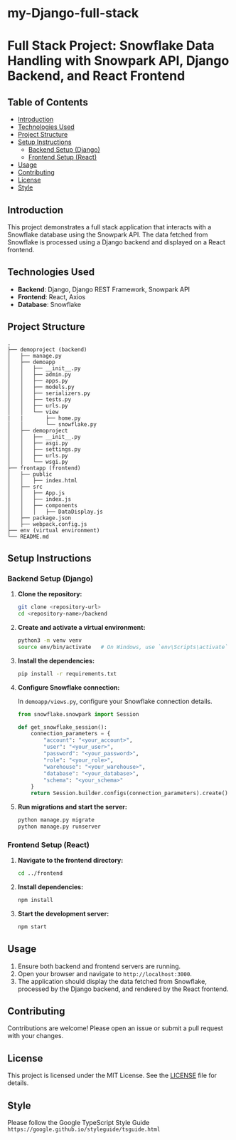 # my-Django-full-stack
# Full Stack Project: Snowflake Data Handling with Snowpark API, Django Backend, and React Frontend

## Table of Contents

- [Introduction](#introduction)
- [Technologies Used](#technologies-used)
- [Project Structure](#project-structure)
- [Setup Instructions](#setup-instructions)
  - [Backend Setup (Django)](#backend-setup-django)
  - [Frontend Setup (React)](#frontend-setup-react)
- [Usage](#usage)
- [Contributing](#contributing)
- [License](#license)
- [Style](#style)

## Introduction

This project demonstrates a full stack application that interacts with a Snowflake database using the Snowpark API. The data fetched from Snowflake is processed using a Django backend and displayed on a React frontend.

## Technologies Used

- **Backend**: Django, Django REST Framework, Snowpark API
- **Frontend**: React, Axios
- **Database**: Snowflake

## Project Structure

```plaintext
.
├── demoproject (backend)
│   ├── manage.py
│   ├── demoapp
│   │   ├── __init__.py
│   │   ├── admin.py
│   │   ├── apps.py
│   │   ├── models.py
│   │   ├── serializers.py
│   │   ├── tests.py
│   │   ├── urls.py
│   │   └── view
|   |       ├── home.py
│   │       └── snowflake.py
│   ├── demoproject
│   │   ├── __init__.py
│   │   ├── asgi.py
│   │   ├── settings.py
│   │   ├── urls.py
│   │   └── wsgi.py
├── frontapp (frontend)
│   ├── public
│   │   ├── index.html
│   ├── src
│   │   ├── App.js
│   │   ├── index.js
│   │   ├── components
│   │   │   ├── DataDisplay.js
│   ├── package.json
│   ├── webpack.config.js
├── env (virtual environment) 
└── README.md
```

## Setup Instructions

### Backend Setup (Django)

1. **Clone the repository:**

   ```bash
   git clone <repository-url>
   cd <repository-name>/backend
   ```

2. **Create and activate a virtual environment:**

   ```bash
   python3 -m venv venv
   source env/bin/activate   # On Windows, use `env\Scripts\activate`
   ```

3. **Install the dependencies:**

   ```bash
   pip install -r requirements.txt
   ```

4. **Configure Snowflake connection:**

   In `demoapp/views.py`, configure your Snowflake connection details.

   ```python
   from snowflake.snowpark import Session

   def get_snowflake_session():
       connection_parameters = {
           "account": "<your_account>",
           "user": "<your_user>",
           "password": "<your_password>",
           "role": "<your_role>",
           "warehouse": "<your_warehouse>",
           "database": "<your_database>",
           "schema": "<your_schema>"
       }
       return Session.builder.configs(connection_parameters).create()
   ```

5. **Run migrations and start the server:**

   ```bash
   python manage.py migrate
   python manage.py runserver
   ```

### Frontend Setup (React)

1. **Navigate to the frontend directory:**

   ```bash
   cd ../frontend
   ```

2. **Install dependencies:**

   ```bash
   npm install
   ```

3. **Start the development server:**

   ```bash
   npm start
   ```

## Usage

1. Ensure both backend and frontend servers are running.
2. Open your browser and navigate to `http://localhost:3000`.
3. The application should display the data fetched from Snowflake, processed by the Django backend, and rendered by the React frontend.

## Contributing

Contributions are welcome! Please open an issue or submit a pull request with your changes.

## License

This project is licensed under the MIT License. See the [LICENSE](LICENSE) file for details.

## Style

Please follow the Google TypeScript Style Guide `https://google.github.io/styleguide/tsguide.html`